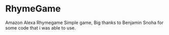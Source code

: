 # RhymeGame
Amazon Alexa Rhymegame
Simple game, Big thanks to Benjamin Snoha for some code that i was able to use.

